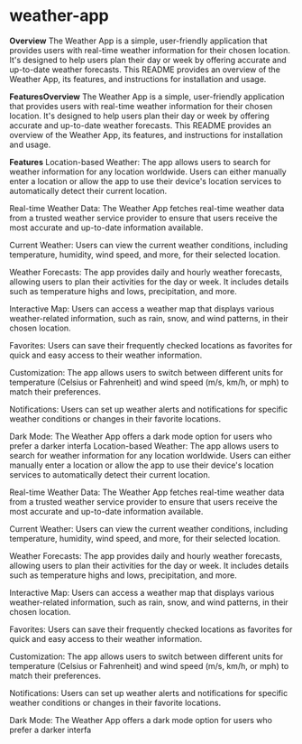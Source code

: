 # weather-app
**Overview**
The Weather App is a simple, user-friendly application that provides users with real-time weather information for their chosen location. It's designed to help users plan their day or week by offering accurate and up-to-date weather forecasts. This README provides an overview of the Weather App, its features, and instructions for installation and usage.

**FeaturesOverview**
The Weather App is a simple, user-friendly application that provides users with real-time weather information for their chosen location. It's designed to help users plan their day or week by offering accurate and up-to-date weather forecasts. This README provides an overview of the Weather App, its features, and instructions for installation and usage.

**Features**
Location-based Weather: The app allows users to search for weather information for any location worldwide. Users can either manually enter a location or allow the app to use their device's location services to automatically detect their current location.

Real-time Weather Data: The Weather App fetches real-time weather data from a trusted weather service provider to ensure that users receive the most accurate and up-to-date information available.

Current Weather: Users can view the current weather conditions, including temperature, humidity, wind speed, and more, for their selected location.

Weather Forecasts: The app provides daily and hourly weather forecasts, allowing users to plan their activities for the day or week. It includes details such as temperature highs and lows, precipitation, and more.

Interactive Map: Users can access a weather map that displays various weather-related information, such as rain, snow, and wind patterns, in their chosen location.

Favorites: Users can save their frequently checked locations as favorites for quick and easy access to their weather information.

Customization: The app allows users to switch between different units for temperature (Celsius or Fahrenheit) and wind speed (m/s, km/h, or mph) to match their preferences.

Notifications: Users can set up weather alerts and notifications for specific weather conditions or changes in their favorite locations.

Dark Mode: The Weather App offers a dark mode option for users who prefer a darker interfa
Location-based Weather: The app allows users to search for weather information for any location worldwide. Users can either manually enter a location or allow the app to use their device's location services to automatically detect their current location.

Real-time Weather Data: The Weather App fetches real-time weather data from a trusted weather service provider to ensure that users receive the most accurate and up-to-date information available.

Current Weather: Users can view the current weather conditions, including temperature, humidity, wind speed, and more, for their selected location.

Weather Forecasts: The app provides daily and hourly weather forecasts, allowing users to plan their activities for the day or week. It includes details such as temperature highs and lows, precipitation, and more.

Interactive Map: Users can access a weather map that displays various weather-related information, such as rain, snow, and wind patterns, in their chosen location.

Favorites: Users can save their frequently checked locations as favorites for quick and easy access to their weather information.

Customization: The app allows users to switch between different units for temperature (Celsius or Fahrenheit) and wind speed (m/s, km/h, or mph) to match their preferences.

Notifications: Users can set up weather alerts and notifications for specific weather conditions or changes in their favorite locations.

Dark Mode: The Weather App offers a dark mode option for users who prefer a darker interfa
